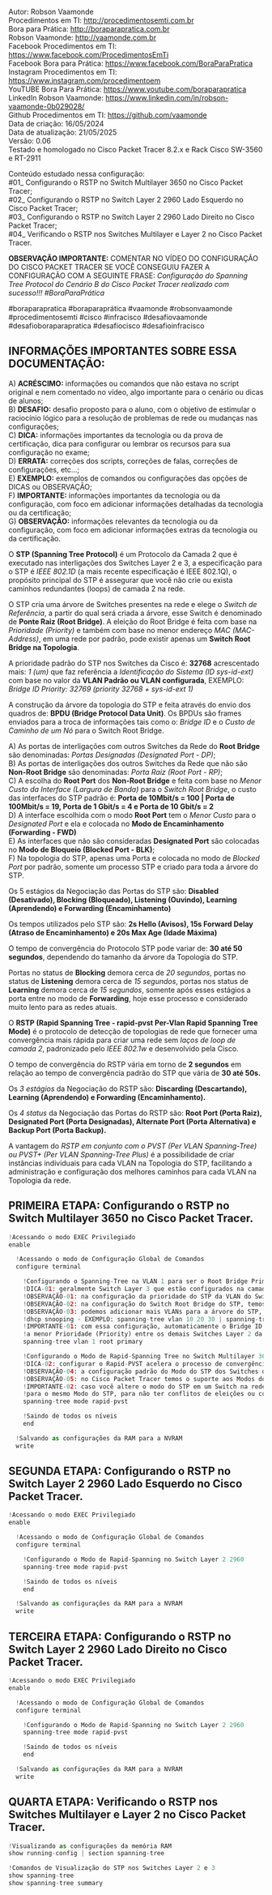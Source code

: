 Autor: Robson Vaamonde<br>
Procedimentos em TI: http://procedimentosemti.com.br<br>
Bora para Prática: http://boraparapratica.com.br<br>
Robson Vaamonde: http://vaamonde.com.br<br>
Facebook Procedimentos em TI: https://www.facebook.com/ProcedimentosEmTi<br>
Facebook Bora para Prática: https://www.facebook.com/BoraParaPratica<br>
Instagram Procedimentos em TI: https://www.instagram.com/procedimentoem<br>
YouTUBE Bora Para Prática: https://www.youtube.com/boraparapratica<br>
LinkedIn Robson Vaamonde: https://www.linkedin.com/in/robson-vaamonde-0b029028/<br>
Github Procedimentos em TI: https://github.com/vaamonde<br>
Data de criação: 16/05/2024<br>
Data de atualização: 21/05/2025<br>
Versão: 0.06<br>
Testado e homologado no Cisco Packet Tracer 8.2.x e Rack Cisco SW-3560 e RT-2911

Conteúdo estudado nessa configuração:<br>
#01_ Configurando o RSTP no Switch Multilayer 3650 no Cisco Packet Tracer;<br>
#02_ Configurando o RSTP no Switch Layer 2 2960 Lado Esquerdo no Cisco Packet Tracer;<br>
#03_ Configurando o RSTP no Switch Layer 2 2960 Lado Direito no Cisco Packet Tracer;<br>
#04_ Verificando o RSTP nos Switches Multilayer e Layer 2 no Cisco Packet Tracer.<br>

**OBSERVAÇÃO IMPORTANTE:** COMENTAR NO VÍDEO DO CONFIGURAÇÃO DO CISCO PACKET TRACER SE VOCÊ CONSEGUIU FAZER A CONFIGURAÇÃO COM A SEGUINTE FRASE: *Configuração do Spanning Tree Protocol do Cenário B do Cisco Packet Tracer realizado com sucesso!!! #BoraParaPrática*

#boraparapratica #boraparaprática #vaamonde #robsonvaamonde #procedimentosemti #cisco #infracisco #desafiovaamonde #desafioboraparapratica #desafiocisco #desafioinfracisco

## INFORMAÇÕES IMPORTANTES SOBRE ESSA DOCUMENTAÇÃO:

A) **ACRÉSCIMO:** informações ou comandos que não estava no script original e nem comentado no vídeo, algo importante para o cenário ou dicas de alunos;<br>
B) **DESAFIO:** desafio proposto para o aluno, com o objetivo de estimular o raciocínio lógico para a resolução de problemas de rede ou mudanças nas configurações;<br>
C) **DICA:** informações importantes da tecnologia ou da prova de certificação, dica para configurar ou lembrar os recursos para sua configuração no exame;<br>
D) **ERRATA:** correções dos scripts, correções de falas, correções de configurações, etc...;<br>
E) **EXEMPLO:** exemplos de comandos ou configurações das opções de DICAS ou OBSERVAÇÃO;<br>
F) **IMPORTANTE:** informações importantes da tecnologia ou da configuração, com foco em adicionar informações detalhadas da tecnologia ou da certificação;<br>
G) **OBSERVAÇÃO:** informações relevantes da tecnologia ou da configuração, com foco em adicionar informações extras da tecnologia ou da certificação.

O **STP (Spanning Tree Protocol)** é um Protocolo da Camada 2 que é executado nas interligações dos Switches Layer 2 e 3, a especificação para o STP é *IEEE 802.1D* (a mais recente especificação é IEEE 802.1Q), o propósito principal do STP é assegurar que você não crie ou exista caminhos redundantes (loops) de camada 2 na rede.

O STP cria uma árvore de Switches presentes na rede e elege o *Switch de Referência*, a partir do qual será criada a árvore, esse Switch é denominado de **Ponte Raiz (Root Bridge)**. A eleição do Root Bridge é feita com base na *Prioridade (Priority)* e também com base no menor endereço *MAC (MAC-Address)*, em uma rede por padrão, pode existir apenas um **Switch Root Bridge na Topologia**.

A prioridade padrão do STP nos Switches da Cisco é: **32768** acrescentado mais: *1 (um)* que faz referência a *Identificação do Sistema (ID sys-id-ext)* com base no valor da **VLAN Padrão ou VLAN configurada**, EXEMPLO: *Bridge ID Priority: 32769 (priority 32768 + sys-id-ext 1)*

A construção da árvore da topologia do STP e feita através do envio dos quadros de: **BPDU (Bridge Protocol Data Unit)**. Os BPDUs são frames enviados para a troca de informações tais como o: *Bridge ID* e o *Custo de Caminho de um Nó* para o Switch Root Bridge.

A) As portas de interligações com outros Switches da Rede do **Root Bridge** são denominadas: *Portas Designadas (Designated Port - DP)*;<br>
B) As portas de interligações dos outros Switches da Rede que não são **Non-Root Bridge** são denominadas: *Porta Raiz (Root Port - RP)*;<br>
C) A escolha do **Root Port** dos **Non-Root Bridge** e feita com base no *Menor Custo da Interface (Largura de Banda)* para o *Switch Root Bridge*, o custo das interfaces do STP padrão é: **Porta de 10Mbit/s = 100 | Porta de 100Mbit/s = 19, Porta de 1 Gbit/s = 4 e Porta de 10 Gbit/s = 2**<br>
D) A interface escolhida com o modo **Root Port** tem o *Menor Custo* para o *Designated Port* e ela e colocada no **Modo de Encaminhamento (Forwarding - FWD)**<br>
E) As interfaces que não são consideradas **Designated Port** são colocadas no **Modo de Bloqueio (Blocked Port - BLK)**;<br>
F) Na topologia do STP, apenas uma Porta e colocada no modo de *Blocked Port* por padrão, somente um processo STP e criado para toda a árvore do STP.

Os 5 estágios da Negociação das Portas do STP são: **Disabled (Desativado), Blocking (Bloqueado), Listening (Ouvindo), Learning (Aprendendo) e Forwarding (Encaminhamento)**

Os tempos utilizados pelo STP são: **2s Hello (Avisos), 15s Forward Delay (Atraso de Encaminhamento) e 20s Max Age (Idade Máxima)**

O tempo de convergência do Protocolo STP pode variar de: **30 até 50 segundos**, dependendo do tamanho da árvore da Topologia do STP.

Portas no status de **Blocking** demora cerca de *20 segundos*, portas no status de **Listening** demora cerca de *15 segundos*, portas nos status de **Learning** demora cerca de *15 segundos*, somente após esses estágios a porta entre no modo de **Forwarding**, hoje esse processo e considerado muito lento para as redes atuais.

O **RSTP (Rapid Spanning Tree - rapid-pvst Per-Vlan Rapid Spanning Tree Mode)** é o protocolo de detecção de topologias de rede que fornecer uma convergência mais rápida para criar uma rede sem *laços de loop de camada 2*, padronizado pelo *IEEE 802.1w* e desenvolvido pela Cisco.

O tempo de convergência do RSTP vária em torno de **2 segundos** em relação ao tempo de convergência padrão do STP que vária de **30 até 50s.**

Os *3 estágios* da Negociação do RSTP são: **Discarding (Descartando), Learning (Aprendendo) e Forwarding (Encaminhamento).**

Os *4 status* da Negociação das Portas do RSTP são: **Root Port (Porta Raiz), Designated Port (Porta Designadas), Alternate Port (Porta Alternativa) e Backup Port (Porta Backup).**

A vantagem do *RSTP em conjunto com o PVST (Per VLAN Spanning-Tree) ou PVST+ (Per VLAN Spanning-Tree Plus)* é a possibilidade de criar instâncias individuais para cada VLAN na Topologia do STP, facilitando a administração e configuração dos melhores caminhos para cada VLAN na Topologia da rede.

## PRIMEIRA ETAPA: Configurando o RSTP no Switch Multilayer 3650 no Cisco Packet Tracer.

```python
!Acessando o modo EXEC Privilegiado
enable

  !Acessando o modo de Configuração Global de Comandos
  configure terminal

    !Configurando o Spanning-Tree na VLAN 1 para ser o Root Bridge Primário da Topologia
    !DICA-01: geralmente Switch Layer 3 que estão configurados na camada de Distribuição são eleitos como Root Bridge
    !OBSERVAÇÃO-01: na configuração da prioridade do STP da VLAN do Switch, temos as opções: 0 até 61440 (com incremento de 4096)
    !OBSERVAÇÃO-02: na configuração do Switch Root Bridge do STP, temos as opções de: primary (Primário) ou secondary (Secundário)
    !OBSERVAÇÃO-03: podemos adicionar mais VLANs para a árvore do STP, utilizando as mesmas opções do comando: ip arp inspection ou
    !dhcp snooping - EXEMPLO: spanning-tree vlan 10 20 30 | spanning-tree vlan 10-30 | spanning-tree vlan 1,5,8,10-30
    !IMPORTANTE-01: com essa configuração, automaticamente o Bridge ID da Switch será decrementado, sendo eleito o Root Bridge com
    !a menor Prioridade (Priority) entre os demais Switches Layer 2 da Rede
    spanning-tree vlan 1 root primary

    !Configurando o Modo de Rapid-Spanning Tree no Switch Multilayer 3650
    !DICA-02: configurar o Rapid-PVST acelera o processo de convergência da rede
    !OBSERVAÇÃO-04: a configuração padrão do Modo do STP dos Switches da Cisco e: PVST
    !OBSERVAÇÃO-05: no Cisco Packet Tracer temos o suporte aos Modos do STP: pvst ou rapid-pvst 
    !IMPORTANTE-02: caso você altere o modo do STP em um Switch na rede é recomendado manter a padronização em todos os Switches 
    !para o mesmo Modo do STP, para não ter conflitos de eleições ou configurações erradas da árvore do STP
    spanning-tree mode rapid-pvst

    !Saindo de todos os níveis
    end

  !Salvando as configurações da RAM para a NVRAM
  write
```

## SEGUNDA ETAPA: Configurando o RSTP no Switch Layer 2 2960 Lado Esquerdo no Cisco Packet Tracer.

```python
!Acessando o modo EXEC Privilegiado
enable

  !Acessando o modo de Configuração Global de Comandos
  configure terminal

    !Configurando o Modo de Rapid-Spanning no Switch Layer 2 2960
    spanning-tree mode rapid-pvst

    !Saindo de todos os níveis
    end

  !Salvando as configurações da RAM para a NVRAM
  write
```

## TERCEIRA ETAPA: Configurando o RSTP no Switch Layer 2 2960 Lado Direito no Cisco Packet Tracer.

```python
!Acessando o modo EXEC Privilegiado
enable

  !Acessando o modo de Configuração Global de Comandos
  configure terminal

    !Configurando o Modo de Rapid-Spanning no Switch Layer 2 2960
    spanning-tree mode rapid-pvst

    !Saindo de todos os níveis
    end

  !Salvando as configurações da RAM para a NVRAM
  write
```

## QUARTA ETAPA: Verificando o RSTP nos Switches Multilayer e Layer 2 no Cisco Packet Tracer.

```python
!Visualizando as configurações da memória RAM
show running-config | section spanning-tree

!Comandos de Visualização do STP nos Switches Layer 2 e 3
show spanning-tree
show spanning-tree summary
```
